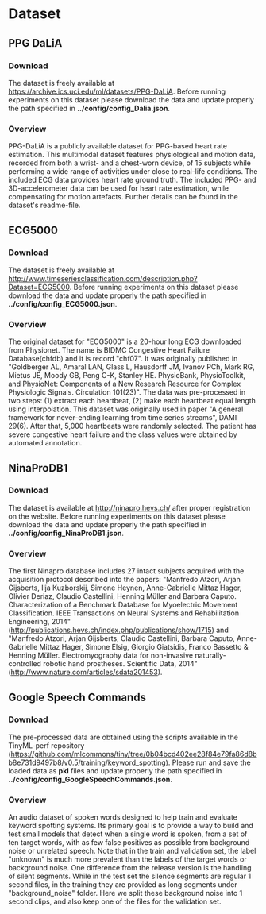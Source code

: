 # Dataset

## PPG DaLiA
### Download
The dataset is freely available at https://archive.ics.uci.edu/ml/datasets/PPG-DaLiA. 
Before running experiments on this dataset please download the data and update properly the path specified in **../config/config_Dalia.json**.

### Overview
PPG-DaLiA is a publicly available dataset for PPG-based heart rate estimation. This multimodal dataset features physiological and motion data, recorded from both a wrist- and a chest-worn device, of 15 subjects while performing a wide range of activities under close to real-life conditions. The included ECG data provides heart rate ground truth. The included PPG- and 3D-accelerometer data can be used for heart rate estimation, while compensating for motion artefacts. Further details can be found in the dataset's readme-file.

## ECG5000
### Download
The dataset is freely available at http://www.timeseriesclassification.com/description.php?Dataset=ECG5000.
Before running experiments on this dataset please download the data and update properly the path specified in **../config/config_ECG5000.json**.

### Overview
The original dataset for "ECG5000" is a 20-hour long ECG downloaded from Physionet. The name is BIDMC Congestive Heart Failure Database(chfdb) and it is record "chf07". It was originally published in "Goldberger AL, Amaral LAN, Glass L, Hausdorff JM, Ivanov PCh, Mark RG, Mietus JE, Moody GB, Peng C-K, Stanley HE. PhysioBank, PhysioToolkit, and PhysioNet: Components of a New Research Resource for Complex Physiologic Signals. Circulation 101(23)". The data was pre-processed in two steps: (1) extract each heartbeat, (2) make each heartbeat equal length using interpolation. This dataset was originally used in paper "A general framework for never-ending learning from time series streams", DAMI 29(6). After that, 5,000 heartbeats were randomly selected. The patient has severe congestive heart failure and the class values were obtained by automated annotation.

## NinaProDB1
### Download
The dataset is available at http://ninapro.hevs.ch/ after proper registration on the website.
Before running experiments on this dataset please download the data and update properly the path specified in **../config/config_NinaProDB1.json**.

### Overview
The first Ninapro database includes 27 intact subjects acquired with the acquisition protocol described into the papers: "Manfredo Atzori, Arjan Gijsberts, Ilja Kuzborskij, Simone Heynen, Anne-Gabrielle Mittaz Hager, Olivier Deriaz, Claudio Castellini, Henning Müller and Barbara Caputo. Characterization of a Benchmark Database for Myoelectric Movement Classification. IEEE Transactions on Neural Systems and Rehabilitation Engineering, 2014" (http://publications.hevs.ch/index.php/publications/show/1715) and "Manfredo Atzori, Arjan Gijsberts, Claudio Castellini, Barbara Caputo, Anne-Gabrielle Mittaz Hager, Simone Elsig, Giorgio Giatsidis, Franco Bassetto & Henning Müller. Electromyography data for non-invasive naturally-controlled robotic hand prostheses. Scientific Data, 2014" (http://www.nature.com/articles/sdata201453).

## Google Speech Commands
### Download
The pre-processed data are obtained using the scripts available in the TinyML-perf repository (https://github.com/mlcommons/tiny/tree/0b04bcd402ee28f84e79fa86d8bb8e731d9497b8/v0.5/training/keyword_spotting). Please run and save the loaded data as **pkl** files and update properly the path specified in **../config/config_GoogleSpeechCommands.json**.

### Overview
An audio dataset of spoken words designed to help train and evaluate keyword spotting systems. Its primary goal is to provide a way to build and test small models that detect when a single word is spoken, from a set of ten target words, with as few false positives as possible from background noise or unrelated speech. Note that in the train and validation set, the label "unknown" is much more prevalent than the labels of the target words or background noise. One difference from the release version is the handling of silent segments. While in the test set the silence segments are regular 1 second files, in the training they are provided as long segments under "background_noise" folder. Here we split these background noise into 1 second clips, and also keep one of the files for the validation set.